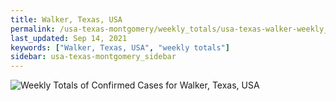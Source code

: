 ```yaml
---
title: Walker, Texas, USA
permalink: /usa-texas-montgomery/weekly_totals/usa-texas-walker-weekly_totals.html
last_updated: Sep 14, 2021
keywords: ["Walker, Texas, USA", "weekly totals"]
sidebar: usa-texas-montgomery_sidebar
---
```


![Weekly Totals of Confirmed Cases for Walker, Texas, USA](/covid_tracker/images/graphs/usa-texas-walker-weekly_totals_graph.png)
